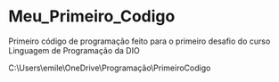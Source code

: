 # Meu_Primeiro_Codigo
Primeiro código de programação feito para o primeiro desafio do curso Linguagem de Programação da DIO


C:\Users\emile\OneDrive\Programação\PrimeiroCodigo
